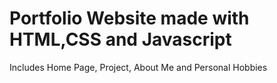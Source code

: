 # Portfolio Website made with HTML,CSS and Javascript

Includes Home Page, Project, About Me and Personal Hobbies
